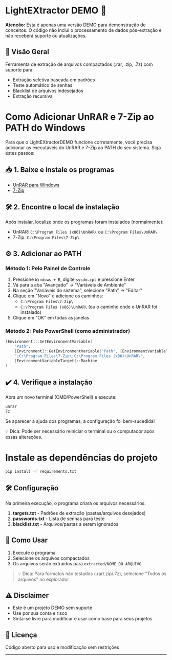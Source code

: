 # LightEXtractor DEMO 🚀

**Atenção:** Esta é apenas uma versão DEMO para demonstração de conceitos. O código não inclui o processamento de dados pós-extração e não receberá suporte ou atualizações.

## 📌 Visão Geral
Ferramenta de extração de arquivos compactados (.rar, .zip, .7z) com suporte para:
- Extração seletiva baseada em padrões
- Teste automático de senhas
- Blacklist de arquivos indesejados
- Extração recursiva

# Como Adicionar UnRAR e 7-Zip ao PATH do Windows

Para que o LightEXtractorDEMO funcione corretamente, você precisa adicionar os executáveis do UnRAR e 7-Zip ao PATH do seu sistema. Siga estes passos:

## 📥 1. Baixe e instale os programas
- [UnRAR para Windows](https://www.rarlab.com/rar/unrarw64.exe)
- [7-Zip](https://www.7-zip.org/download.html)

## 🛠️ 2. Encontre o local de instalação
Após instalar, localize onde os programas foram instalados (normalmente):
- UnRAR: `C:\Program Files (x86)\UnRAR\` ou `C:\Program Files\UnRAR\`
- 7-Zip: `C:\Program Files\7-Zip\`

## ⚙️ 3. Adicionar ao PATH

### Método 1: Pelo Painel de Controle
1. Pressione `Windows + R`, digite `sysdm.cpl` e pressione Enter
2. Vá para a aba "Avançado" → "Variáveis de Ambiente"
3. Na seção "Variáveis do sistema", selecione "Path" → "Editar"
4. Clique em "Novo" e adicione os caminhos:
   - `C:\Program Files\7-Zip\`
   - `C:\Program Files (x86)\UnRAR\` (ou o caminho onde o UnRAR foi instalado)
5. Clique em "OK" em todas as janelas

### Método 2: Pelo PowerShell (como administrador)
```powershell
[Environment]::SetEnvironmentVariable(
    "Path",
    [Environment]::GetEnvironmentVariable("Path", [EnvironmentVariableTarget]::Machine) + 
    ";C:\Program Files\7-Zip\;C:\Program Files (x86)\UnRAR\",
    [EnvironmentVariableTarget]::Machine
)
```

## ✔️ 4. Verifique a instalação
Abra um novo terminal (CMD/PowerShell) e execute:
```cmd
unrar
7z
```
Se aparecer a ajuda dos programas, a configuração foi bem-sucedida!

💡 Dica: Pode ser necessário reiniciar o terminal ou o computador após essas alterações.

# Instale as dependências do projeto
```bash
pip install -r requirements.txt
```

## 🛠️ Configuração
Na primeira execução, o programa criará os arquivos necessários:

1. **targets.txt** - Padrões de extração (pastas/arquivos desejados)
2. **passwords.txt** - Lista de senhas para teste
3. **blacklist.txt** - Arquivos/pastas a serem ignorados

## 🚀 Como Usar
1. Execute o programa
2. Selecione os arquivos compactados
3. Os arquivos serão extraídos para `extracted/NOME_DO_ARQUIVO`

> 💡 Dica: Para formatos não testados (.rar/.zip/.7z), selecione "Todos os arquivos" no explorador

## ⚠️ Disclaimer
- Este é um projeto DEMO sem suporte
- Use por sua conta e risco
- Sinta-se livre para modificar e usar como base para seus projetos

## 📝 Licença
Código aberto para uso e modificação sem restrições

---